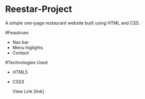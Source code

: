 # Reestar-Project

A simple one-page restaurant website built using HTML and CSS.

#Feautrues

* Nav bar
* Menu higlights
* Contact

#Technologies Used

* HTML5
* CSS3

  View Link
  [link]
  
